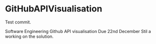 # GitHubAPIVisualisation

Test commit.

Software Engineering Github API visualisation
Due 22nd December
Stil a working on the solution.